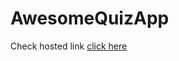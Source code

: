 # AwesomeQuizApp
Check hosted link [click here](https://6337e3380f3c3837a95af9ed--gregarious-dango-747b63.netlify.app/)

